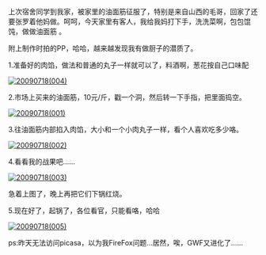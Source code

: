 

上次宿舍同学到我家，被家里的油面筋征服了，特别是来自山西的毛哥，回家了还要张罗着他妈做。呵呵，今天家里有客人，我给我妈打下手，洗洗菜啊，包包馄饨，做做油面筋
。

附上制作时拍的PP，哈哈，越来越发现我有做厨子的潜质了。

1.准备好的肉馅，做法和普通的丸子一样就可以了，料酒啊，葱花按自己口味配

[![20090718(004)](https://e25ba8-log4d-c.dijingchao.com/upload_dropbox/200907/20090718004-300x225.jpg)](../../static/images/upload_dropbox/200907/20090718004.jpg)

2.市场上买来的油面筋，10元/斤，戳一个洞，然后转一下手指，把里面捣空。

[![20090718(001)](https://e25ba8-log4d-c.dijingchao.com/upload_dropbox/200907/20090718001-300x225.jpg)](../../static/images/upload_dropbox/200907/20090718001.jpg)

3.往油面筋内部掐入肉馅，大小和一个小肉丸子一样，看个人喜欢吃多少咯。

[![20090718(002)](https://e25ba8-log4d-c.dijingchao.com/upload_dropbox/200907/20090718002-300x225.jpg)](../../static/images/upload_dropbox/200907/20090718002.jpg)

4.看看我的战果吧……

[![20090718(003)](https://e25ba8-log4d-c.dijingchao.com/upload_dropbox/200907/20090718003-300x225.jpg)](../../static/images/upload_dropbox/200907/20090718003.jpg)

急着上图了，晚上再把它们下锅红烧。

5.现在好了，起锅了，各位看官，只能看咯，哈哈

[![20090718(005)](https://e25ba8-log4d-c.dijingchao.com/upload_dropbox/200907/20090718005-300x225.jpg)](../../static/images/upload_dropbox/200907/20090718005.jpg)

ps:昨天无法访问picasa，以为我FireFox问题…居然，唉，GWF又进化了……


